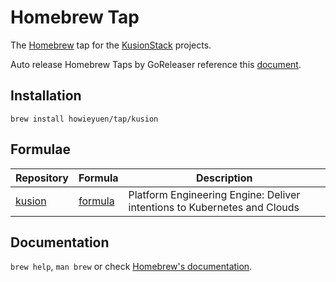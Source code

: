 # Homebrew Tap

The [Homebrew](https://brew.sh/index_zh-cn) tap for the [KusionStack](https://kusionstack.io) projects.

Auto release Homebrew Taps by GoReleaser reference this [document](https://goreleaser.com/customization/homebrew/).

## Installation

```
brew install howieyuen/tap/kusion
```

## Formulae

| Repository | Formula | Description |
| ---------- | ------- | ----------- |
| [kusion](https://github.com/howieyuen/kusionup) | [formula](HomebrewFormula/kusionup.rb) | Platform Engineering Engine: Deliver intentions to Kubernetes and Clouds |

## Documentation

`brew help`, `man brew` or check [Homebrew's documentation](https://docs.brew.sh/).
